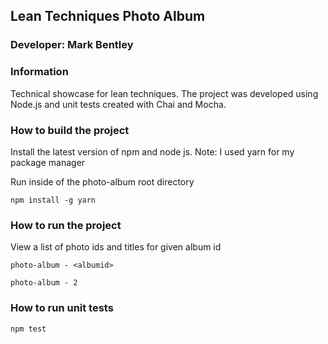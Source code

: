 
## Lean Techniques Photo Album

### Developer: Mark Bentley

### Information
Technical showcase for lean techniques. The project was developed using Node.js and unit tests created with Chai and Mocha. 

### How to build the project
Install the latest version of npm and node js. Note: I used yarn for my package manager

Run inside of the photo-album root directory
```
npm install -g yarn
```

### How to run the project
View a list of photo ids and titles for given album id
```
photo-album - <albumid>

photo-album - 2
``` 


### How to run unit tests
```
npm test
```